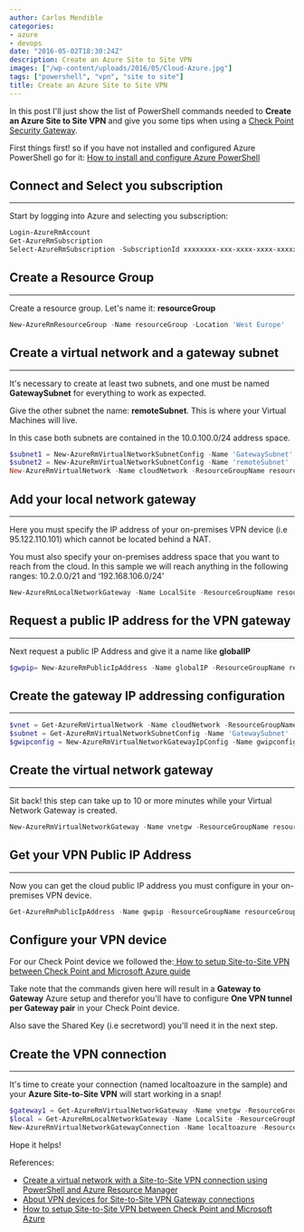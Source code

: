 ```yaml
---
author: Carlos Mendible
categories:
- azure
- devops
date: "2016-05-02T18:30:24Z"
description: Create an Azure Site to Site VPN
images: ["/wp-content/uploads/2016/05/Cloud-Azure.jpg"]
tags: ["powershell", "vpn", "site to site"]
title: Create an Azure Site to Site VPN
---
```

In this post I'll just show the list of PowerShell commands needed to **Create an Azure Site to Site VPN** and give you some tips when using a <a href="http://www.checkpoint.com/" target="_blank">Check Point Security Gateway</a>.

First things first! so if you have not installed and configured Azure PowerShell go for it: <a href="https://azure.microsoft.com/en-us/documentation/articles/powershell-install-configure/" target="_blank">How to install and configure Azure PowerShell</a>

## Connect and Select you subscription
---
Start by logging into Azure and selecting you subscription:
    
``` powershell
Login-AzureRmAccount
Get-AzureRmSubscription
Select-AzureRmSubscription -SubscriptionId xxxxxxxx-xxx-xxxx-xxxx-xxxxxxxxxxx
```

## Create a Resource Group
---
Create a resource group. Let's name it: **resourceGroup**
    
``` powershell
New-AzureRmResourceGroup -Name resourceGroup -Location 'West Europe'
```

## Create a virtual network and a gateway subnet
---
It's necessary to create at least two subnets, and one must be named **GatewaySubnet** for everything to work as expected.

Give the other subnet the name: **remoteSubnet**. This is where your Virtual Machines will live.

In this case both subnets are contained in the 10.0.100.0/24 address space.

``` powershell
$subnet1 = New-AzureRmVirtualNetworkSubnetConfig -Name 'GatewaySubnet' -AddressPrefix 10.0.100.0/25
$subnet2 = New-AzureRmVirtualNetworkSubnetConfig -Name 'remoteSubnet' -AddressPrefix 10.0.100.128/25
New-AzureRmVirtualNetwork -Name cloudNetwork -ResourceGroupName resourceGroup -Location 'West Europe' -AddressPrefix 10.0.100.0/24 -Subnet $subnet1, $subnet2
```

## Add your local network gateway
---
Here you must specify the IP address of your on-premises VPN device (i.e 95.122.110.101) which cannot be located behind a NAT.

You must also specify your on-premises address space that you want to reach from the cloud. In this sample we will reach anything in the following ranges: 10.2.0.0/21 and &#8216;192.168.106.0/24'

    
``` powershell
New-AzureRmLocalNetworkGateway -Name LocalSite -ResourceGroupName resourceGroup -Location 'West Europe' -GatewayIpAddress '95.122.110.101' -AddressPrefixÂ  @('10.2.0.0/21','192.168.106.0/24')
```

## Request a public IP address for the VPN gateway
---
Next request a public IP Address and give it a name like **globalIP**
    
``` powershell
$gwpip= New-AzureRmPublicIpAddress -Name globalIP -ResourceGroupName resourceGroup -Location 'West Europe' -AllocationMethod Dynamic
```

## Create the gateway IP addressing configuration
---

``` powershell
$vnet = Get-AzureRmVirtualNetwork -Name cloudNetwork -ResourceGroupName resourceGroup
$subnet = Get-AzureRmVirtualNetworkSubnetConfig -Name 'GatewaySubnet' -VirtualNetwork $vnet
$gwipconfig = New-AzureRmVirtualNetworkGatewayIpConfig -Name gwipconfig -SubnetId $subnet.Id -PublicIpAddressId $gwpip.Id
```

## Create the virtual network gateway
---
Sit back! this step can take up to 10 or more minutes while your Virtual Network Gateway is created.
    
``` powershell
New-AzureRmVirtualNetworkGateway -Name vnetgw -ResourceGroupName resourceGroup -Location 'West Europe' -IpConfigurations $gwipconfig -GatewayType Vpn -VpnType RouteBased -GatewaySku Standard
```

## Get your VPN Public IP Address
---
Now you can get the cloud public IP address you must configure in your on-premises VPN device.
    
``` powershell
Get-AzureRmPublicIpAddress -Name gwpip -ResourceGroupName resourceGroup
```

## Configure your VPN device
For our Check Point device we followed the:<a href="https://supportcenter.checkpoint.com/supportcenter/portal?eventSubmit_doGoviewsolutiondetails=&#038;solutionid=sk101275" target="_blank"> How to setup Site-to-Site VPN between Check Point and Microsoft Azure guide</a>
    
Take note that the commands given here will result in a **Gateway to Gateway** Azure setup and therefor you'll have to configure **One VPN tunnel per Gateway pair** in your Check Point device.

Also save the Shared Key (i.e secretword) you'll need it in the next step.
           
## Create the VPN connection
---
It's time to create your connection (named localtoazure in the sample) and your **Azure Site-to-Site VPN** will start working in a snap!
          
``` powershell
$gateway1 = Get-AzureRmVirtualNetworkGateway -Name vnetgw -ResourceGroupName resourceGroup
$local = Get-AzureRmLocalNetworkGateway -Name LocalSite -ResourceGroupName resourceGroup
New-AzureRmVirtualNetworkGatewayConnection -Name localtoazure -ResourceGroupName resourceGroup -Location 'West Europe' -VirtualNetworkGateway1 $gateway1 -LocalNetworkGateway2 $local -ConnectionType IPsec -RoutingWeight 10 -SharedKey 'secretword'
```

Hope it helps!
  
References:

<ul>
  <li>
    <a href="https://azure.microsoft.com/en-us/documentation/articles/vpn-gateway-create-site-to-site-rm-powershell/" target="_blank">Create a virtual network with a Site-to-Site VPN connection using PowerShell and Azure Resource Manager</a>
  </li>
  <li>
    <a href="https://azure.microsoft.com/en-us/documentation/articles/vpn-gateway-about-vpn-devices/" target="_blank">About VPN devices for Site-to-Site VPN Gateway connections</a>
  </li>
  <li>
    <a href="https://supportcenter.checkpoint.com/supportcenter/portal?eventSubmit_doGoviewsolutiondetails=&solutionid=sk101275" target="_blank">How to setup Site-to-Site VPN between Check Point and Microsoft Azure</a>
  </li>
</ul>